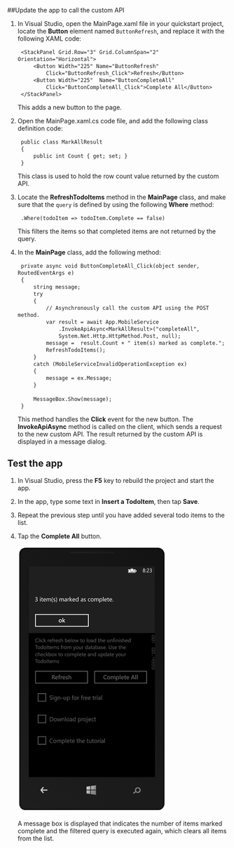 ##<a name="update-app"></a>Update the app to call the custom API

1. In Visual Studio, open the MainPage.xaml file in your quickstart project, locate the **Button** element named `ButtonRefresh`, and replace it with the following XAML code: 

        <StackPanel Grid.Row="3" Grid.ColumnSpan="2" Orientation="Horizontal">
            <Button Width="225" Name="ButtonRefresh" 
                Click="ButtonRefresh_Click">Refresh</Button>
            <Button Width="225"  Name="ButtonCompleteAll" 
                Click="ButtonCompleteAll_Click">Complete All</Button>
        </StackPanel>

    This adds a new button to the page. 

2. Open the MainPage.xaml.cs code file, and add the following class definition code:

        public class MarkAllResult
        {
            public int Count { get; set; }
        }

    This class is used to hold the row count value returned by the custom API. 

3. Locate the **RefreshTodoItems** method in the **MainPage** class, and make sure that the `query` is defined by using the following **Where** method:

        .Where(todoItem => todoItem.Complete == false)

    This filters the items so that completed items are not returned by the query.

3. In the **MainPage** class, add the following method:

        private async void ButtonCompleteAll_Click(object sender, RoutedEventArgs e)
        {
            string message;
            try
            {
                // Asynchronously call the custom API using the POST method. 
                var result = await App.MobileService
                    .InvokeApiAsync<MarkAllResult>("completeAll", 
                    System.Net.Http.HttpMethod.Post, null);
                message =  result.Count + " item(s) marked as complete.";
                RefreshTodoItems();
            }
            catch (MobileServiceInvalidOperationException ex)
            {
                message = ex.Message;                
            }
        
            MessageBox.Show(message);  
        }

    This method handles the **Click** event for the new button. The **InvokeApiAsync** method is called on the client, which sends a request to the new custom API. The result returned by the custom API is displayed in a message dialog.

## <a name="test-app"></a>Test the app

1. In Visual Studio, press the **F5** key to rebuild the project and start the app.

2. In the app, type some text in **Insert a TodoItem**, then tap **Save**.

3. Repeat the previous step until you have added several todo items to the list.

4. Tap the **Complete All** button.

    ![](./media/mobile-services-windows-phone-call-custom-api/mobile-custom-api-windows-phone-completed.png)

    A message box is displayed that indicates the number of items marked complete and the filtered query is executed again, which clears all items from the list.
